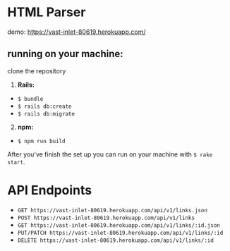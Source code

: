 # HTML Parser
demo: https://vast-inlet-80619.herokuapp.com/

## running on your machine:
clone the repository

1. **Rails:**
* `$ bundle`
* `$ rails db:create`
* `$ rails db:migrate`


2. **npm:**
* `$ npm run build`

After you've finish the set up you can run on your machine with `$ rake start`.  


# API Endpoints
* `GET https://vast-inlet-80619.herokuapp.com/api/v1/links.json`
* `POST https://vast-inlet-80619.herokuapp.com/api/v1/links`
* `GET https://vast-inlet-80619.herokuapp.com/api/v1/links/:id.json`
* `PUT/PATCH https://vast-inlet-80619.herokuapp.com/api/v1/links/:id`
* `DELETE https://vast-inlet-80619.herokuapp.com/api/v1/links/:id`
